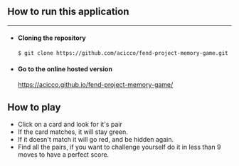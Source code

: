 ## How to run this application

* * *
* #### Cloning the repository
    ```
    $ git clone https://github.com/acicco/fend-project-memory-game.git
    ```
* #### Go to the online hosted version
    https://acicco.github.io/fend-project-memory-game/


## How to play
* Click on a card and look for it's pair
* If the card matches, it will stay green.
* If it doesn't match it will go red, and be hidden again.
* Find all the pairs, if you want to challenge yourself
  do it in less than 9 moves to have a perfect score.


